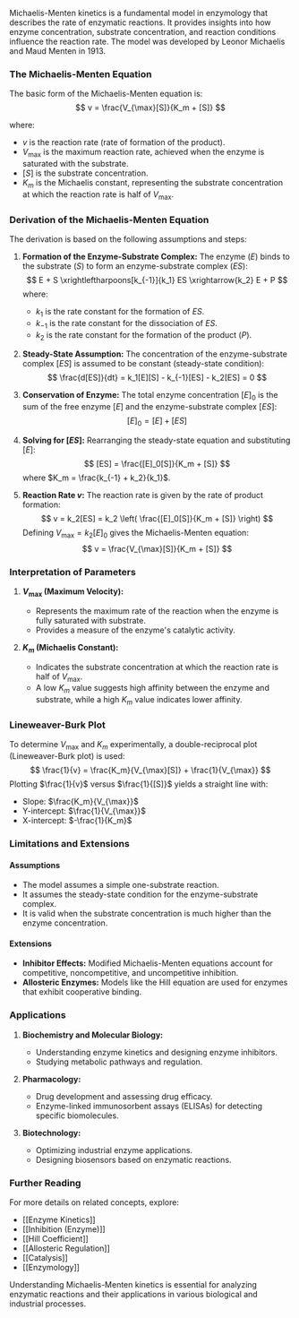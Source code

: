 Michaelis-Menten kinetics is a fundamental model in enzymology that describes the rate of enzymatic reactions. It provides insights into how enzyme concentration, substrate concentration, and reaction conditions influence the reaction rate. The model was developed by Leonor Michaelis and Maud Menten in 1913.

### The Michaelis-Menten Equation

The basic form of the Michaelis-Menten equation is:
$$
v = \frac{V_{\max}[S]}{K_m + [S]}
$$

where:
- $v$ is the reaction rate (rate of formation of the product).
- $V_{\max}$ is the maximum reaction rate, achieved when the enzyme is saturated with the substrate.
- $[S]$ is the substrate concentration.
- $K_m$ is the Michaelis constant, representing the substrate concentration at which the reaction rate is half of $V_{\max}$.

### Derivation of the Michaelis-Menten Equation

The derivation is based on the following assumptions and steps:

1. **Formation of the Enzyme-Substrate Complex:**
   The enzyme ($E$) binds to the substrate ($S$) to form an enzyme-substrate complex ($ES$):
   $$
   E + S \xrightleftharpoons[k_{-1}]{k_1} ES \xrightarrow{k_2} E + P
   $$
   where:
   - $k_1$ is the rate constant for the formation of $ES$.
   - $k_{-1}$ is the rate constant for the dissociation of $ES$.
   - $k_2$ is the rate constant for the formation of the product ($P$).

2. **Steady-State Assumption:**
   The concentration of the enzyme-substrate complex $[ES]$ is assumed to be constant (steady-state condition):
   $$
   \frac{d[ES]}{dt} = k_1[E][S] - k_{-1}[ES] - k_2[ES] = 0
   $$

3. **Conservation of Enzyme:**
   The total enzyme concentration $[E]_0$ is the sum of the free enzyme $[E]$ and the enzyme-substrate complex $[ES]$:
   $$
   [E]_0 = [E] + [ES]
   $$

4. **Solving for $[ES]$:**
   Rearranging the steady-state equation and substituting $[E]$:
   $$
   [ES] = \frac{[E]_0[S]}{K_m + [S]}
   $$
   where $K_m = \frac{k_{-1} + k_2}{k_1}$.

5. **Reaction Rate $v$:**
   The reaction rate is given by the rate of product formation:
   $$
   v = k_2[ES] = k_2 \left( \frac{[E]_0[S]}{K_m + [S]} \right)
   $$
   Defining $V_{\max} = k_2[E]_0$ gives the Michaelis-Menten equation:
   $$
   v = \frac{V_{\max}[S]}{K_m + [S]}
   $$

### Interpretation of Parameters

1. **$V_{\max}$ (Maximum Velocity):**
   - Represents the maximum rate of the reaction when the enzyme is fully saturated with substrate.
   - Provides a measure of the enzyme's catalytic activity.

2. **$K_m$ (Michaelis Constant):**
   - Indicates the substrate concentration at which the reaction rate is half of $V_{\max}$.
   - A low $K_m$ value suggests high affinity between the enzyme and substrate, while a high $K_m$ value indicates lower affinity.

### Lineweaver-Burk Plot

To determine $V_{\max}$ and $K_m$ experimentally, a double-reciprocal plot (Lineweaver-Burk plot) is used:
$$
\frac{1}{v} = \frac{K_m}{V_{\max}[S]} + \frac{1}{V_{\max}}
$$
Plotting $\frac{1}{v}$ versus $\frac{1}{[S]}$ yields a straight line with:
- Slope: $\frac{K_m}{V_{\max}}$
- Y-intercept: $\frac{1}{V_{\max}}$
- X-intercept: $-\frac{1}{K_m}$

### Limitations and Extensions

#### Assumptions
- The model assumes a simple one-substrate reaction.
- It assumes the steady-state condition for the enzyme-substrate complex.
- It is valid when the substrate concentration is much higher than the enzyme concentration.

#### Extensions
- **Inhibitor Effects:** Modified Michaelis-Menten equations account for competitive, noncompetitive, and uncompetitive inhibition.
- **Allosteric Enzymes:** Models like the Hill equation are used for enzymes that exhibit cooperative binding.

### Applications

1. **Biochemistry and Molecular Biology:**
   - Understanding enzyme kinetics and designing enzyme inhibitors.
   - Studying metabolic pathways and regulation.

2. **Pharmacology:**
   - Drug development and assessing drug efficacy.
   - Enzyme-linked immunosorbent assays (ELISAs) for detecting specific biomolecules.

3. **Biotechnology:**
   - Optimizing industrial enzyme applications.
   - Designing biosensors based on enzymatic reactions.

### Further Reading

For more details on related concepts, explore:
- [[Enzyme Kinetics]]
- [[Inhibition (Enzyme)]]
- [[Hill Coefficient]]
- [[Allosteric Regulation]]
- [[Catalysis]]
- [[Enzymology]]

Understanding Michaelis-Menten kinetics is essential for analyzing enzymatic reactions and their applications in various biological and industrial processes.